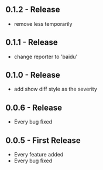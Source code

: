 ## 0.1.2 - Release
* remove less temporarily

## 0.1.1 - Release
* change reporter to 'baidu'

## 0.1.0 - Release
* add show diff style as the severity

## 0.0.6 - Release
* Every bug fixed

## 0.0.5 - First Release
* Every feature added
* Every bug fixed
